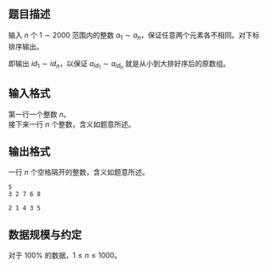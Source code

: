 ## 题目描述

输入 $n$ 个 $1\sim 2000$ 范围内的整数 $a_1\sim a_n$，保证任意两个元素各不相同。对下标排序输出。

即输出 $id_1\sim id_n$，以保证 $a_{id_1} \sim a_{id_n}$ 就是从小到大排好序后的原数组。 

## 输入格式

第一行一个整数 $n$。  
接下来一行 $n$ 个整数，含义如题意所述。

## 输出格式

一行 $n$ 个空格隔开的整数，含义如题意所述。

```input1
5
3 2 7 6 8
```

```output1
2 1 4 3 5
```

## 数据规模与约定

对于 $100\%$ 的数据，$1\le n \le 1000$。